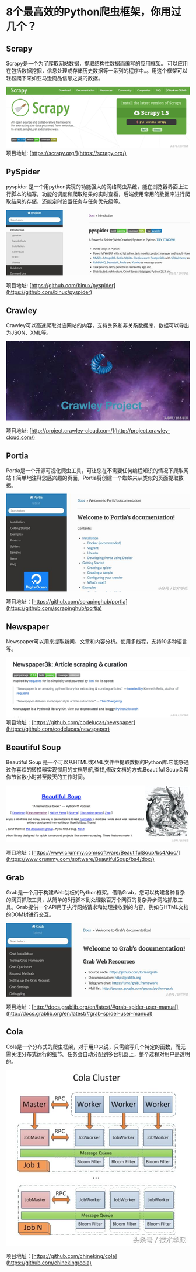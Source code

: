 # 8个最高效的Python爬虫框架，你用过几个？

## Scrapy

Scrapy是一个为了爬取网站数据，提取结构性数据而编写的应用框架。 可以应用在包括数据挖掘，信息处理或存储历史数据等一系列的程序中。。用这个框架可以轻松爬下来如亚马逊商品信息之类的数据。

![](../assets/images/python/scrapy.jpeg)
项目地址: [https://scrapy.org/](https://scrapy.org/)

## PySpider

pyspider 是一个用python实现的功能强大的网络爬虫系统，能在浏览器界面上进行脚本的编写，功能的调度和爬取结果的实时查看，后端使用常用的数据库进行爬取结果的存储，还能定时设置任务与任务优先级等。

![](../assets/images/python/pyspider.jpeg)

项目地址: [https://github.com/binux/pyspider](https://github.com/binux/pyspider)

## Crawley

Crawley可以高速爬取对应网站的内容，支持关系和非关系数据库，数据可以导出为JSON、XML等。

![](../assets/images/python/crawley.jpeg)

项目地址: [http://project.crawley-cloud.com/](http://project.crawley-cloud.com/)

## Portia

Portia是一个开源可视化爬虫工具，可让您在不需要任何编程知识的情况下爬取网站！简单地注释您感兴趣的页面，Portia将创建一个蜘蛛来从类似的页面提取数据。

![](../assets/images/python/portia.jpeg)

项目地址：[https://github.com/scrapinghub/portia](https://github.com/scrapinghub/portia)

## Newspaper

Newspaper可以用来提取新闻、文章和内容分析。使用多线程，支持10多种语言等。

![](../assets/images/python/newspaper.jpeg)
项目地址：[https://github.com/codelucas/newspaper](https://github.com/codelucas/newspaper)

## Beautiful Soup

Beautiful Soup 是一个可以从HTML或XML文件中提取数据的Python库.它能够通过你喜欢的转换器实现惯用的文档导航,查找,修改文档的方式.Beautiful Soup会帮你节省数小时甚至数天的工作时间。

![](../assets/images/python/beautifusoup.jpeg)

项目地址：[https://www.crummy.com/software/BeautifulSoup/bs4/doc/](https://www.crummy.com/software/BeautifulSoup/bs4/doc/)

## Grab

Grab是一个用于构建Web刮板的Python框架。借助Grab，您可以构建各种复杂的网页抓取工具，从简单的5行脚本到处理数百万个网页的复杂异步网站抓取工具。Grab提供一个API用于执行网络请求和处理接收到的内容，例如与HTML文档的DOM树进行交互。

![](../assets/images/python/grab.jpeg)

项目地址：[http://docs.grablib.org/en/latest/#grab-spider-user-manual](http://docs.grablib.org/en/latest/#grab-spider-user-manual)

## Cola

Cola是一个分布式的爬虫框架，对于用户来说，只需编写几个特定的函数，而无需关注分布式运行的细节。任务会自动分配到多台机器上，整个过程对用户是透明的。

![](../assets/images/python/cola.jpeg)

项目地址：[https://github.com/chineking/cola](https://github.com/chineking/cola)
